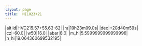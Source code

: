 ```yaml
---
layout: page
title:  HI1023+21
--- 
```

|alt id|HVC215.57+55.63-62|
|ra|10h23m09.0s|
|dec|+20d40m59s|
|cz|-60.0|
|w50|16.0|
|abar|8.0|
|m_hi|5.5999999999999996|
|n_hi|19.064360699532195|
